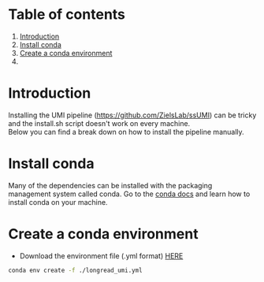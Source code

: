 # Table of contents
1. [Introduction](#Introduction)
2. [Install conda](#Installconda)
3. [Create a conda environment](#Create_a_conda_environment)
4. 
# Introduction <a name="Introduction"></a>

Installing the UMI pipeline (https://github.com/ZielsLab/ssUMI) can be tricky and the install.sh script doesn't work on every machine.  
Below you can find a break down on how to install the pipeline manually.

# Install conda <a name="Installconda"></a>
Many of the dependencies can be installed with the packaging management system called conda.
Go to the [conda docs](https://docs.conda.io) and learn how to install conda on your machine.

# Create a conda environment <a name="Create_a_conda_environment"></a>
  - Download the environment file (.yml format) [HERE]()
```bash
conda env create -f ./longread_umi.yml
```

